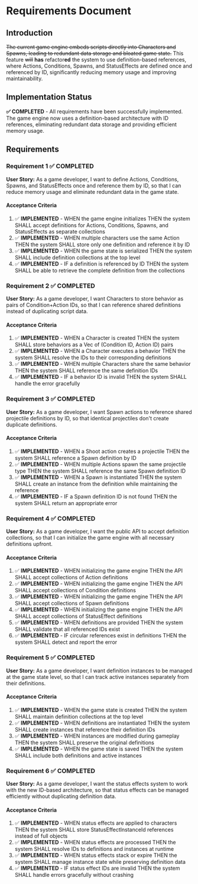 # Requirements Document

## Introduction

~~The current game engine embeds scripts directly into Characters and Spawns, leading to redundant data storage and bloated game state.~~ This feature ~~will~~ **has** refactor**ed** the system to use definition-based references, where Actions, Conditions, Spawns, and StatusEffects are defined once and referenced by ID, significantly reducing memory usage and improving maintainability.

## Implementation Status

**✅ COMPLETED** - All requirements have been successfully implemented. The game engine now uses a definition-based architecture with ID references, eliminating redundant data storage and providing efficient memory usage.

## Requirements

### Requirement 1 ✅ COMPLETED

**User Story:** As a game developer, I want to define Actions, Conditions, Spawns, and StatusEffects once and reference them by ID, so that I can reduce memory usage and eliminate redundant data in the game state.

#### Acceptance Criteria

1. ✅ **IMPLEMENTED** - WHEN the game engine initializes THEN the system SHALL accept definitions for Actions, Conditions, Spawns, and StatusEffects as separate collections
2. ✅ **IMPLEMENTED** - WHEN multiple characters use the same Action THEN the system SHALL store only one definition and reference it by ID
3. ✅ **IMPLEMENTED** - WHEN the game state is serialized THEN the system SHALL include definition collections at the top level
4. ✅ **IMPLEMENTED** - IF a definition is referenced by ID THEN the system SHALL be able to retrieve the complete definition from the collections

### Requirement 2 ✅ COMPLETED

**User Story:** As a game developer, I want Characters to store behavior as pairs of Condition+Action IDs, so that I can reference shared definitions instead of duplicating script data.

#### Acceptance Criteria

1. ✅ **IMPLEMENTED** - WHEN a Character is created THEN the system SHALL store behaviors as a Vec of (Condition ID, Action ID) pairs
2. ✅ **IMPLEMENTED** - WHEN a Character executes a behavior THEN the system SHALL resolve the IDs to their corresponding definitions
3. ✅ **IMPLEMENTED** - WHEN multiple Characters share the same behavior THEN the system SHALL reference the same definition IDs
4. ✅ **IMPLEMENTED** - IF a behavior ID is invalid THEN the system SHALL handle the error gracefully

### Requirement 3 ✅ COMPLETED

**User Story:** As a game developer, I want Spawn actions to reference shared projectile definitions by ID, so that identical projectiles don't create duplicate definitions.

#### Acceptance Criteria

1. ✅ **IMPLEMENTED** - WHEN a Shoot action creates a projectile THEN the system SHALL reference a Spawn definition by ID
2. ✅ **IMPLEMENTED** - WHEN multiple Actions spawn the same projectile type THEN the system SHALL reference the same Spawn definition ID
3. ✅ **IMPLEMENTED** - WHEN a Spawn is instantiated THEN the system SHALL create an instance from the definition while maintaining the reference
4. ✅ **IMPLEMENTED** - IF a Spawn definition ID is not found THEN the system SHALL return an appropriate error

### Requirement 4 ✅ COMPLETED

**User Story:** As a game developer, I want the public API to accept definition collections, so that I can initialize the game engine with all necessary definitions upfront.

#### Acceptance Criteria

1. ✅ **IMPLEMENTED** - WHEN initializing the game engine THEN the API SHALL accept collections of Action definitions
2. ✅ **IMPLEMENTED** - WHEN initializing the game engine THEN the API SHALL accept collections of Condition definitions
3. ✅ **IMPLEMENTED** - WHEN initializing the game engine THEN the API SHALL accept collections of Spawn definitions
4. ✅ **IMPLEMENTED** - WHEN initializing the game engine THEN the API SHALL accept collections of StatusEffect definitions
5. ✅ **IMPLEMENTED** - WHEN definitions are provided THEN the system SHALL validate that all referenced IDs exist
6. ✅ **IMPLEMENTED** - IF circular references exist in definitions THEN the system SHALL detect and report the error

### Requirement 5 ✅ COMPLETED

**User Story:** As a game developer, I want definition instances to be managed at the game state level, so that I can track active instances separately from their definitions.

#### Acceptance Criteria

1. ✅ **IMPLEMENTED** - WHEN the game state is created THEN the system SHALL maintain definition collections at the top level
2. ✅ **IMPLEMENTED** - WHEN definitions are instantiated THEN the system SHALL create instances that reference their definition IDs
3. ✅ **IMPLEMENTED** - WHEN instances are modified during gameplay THEN the system SHALL preserve the original definitions
4. ✅ **IMPLEMENTED** - WHEN the game state is saved THEN the system SHALL include both definitions and active instances

### Requirement 6 ✅ COMPLETED

**User Story:** As a game developer, I want the status effects system to work with the new ID-based architecture, so that status effects can be managed efficiently without duplicating definition data.

#### Acceptance Criteria

1. ✅ **IMPLEMENTED** - WHEN status effects are applied to characters THEN the system SHALL store StatusEffectInstanceId references instead of full objects
2. ✅ **IMPLEMENTED** - WHEN status effects are processed THEN the system SHALL resolve IDs to definitions and instances at runtime
3. ✅ **IMPLEMENTED** - WHEN status effects stack or expire THEN the system SHALL manage instance state while preserving definition data
4. ✅ **IMPLEMENTED** - IF status effect IDs are invalid THEN the system SHALL handle errors gracefully without crashing
